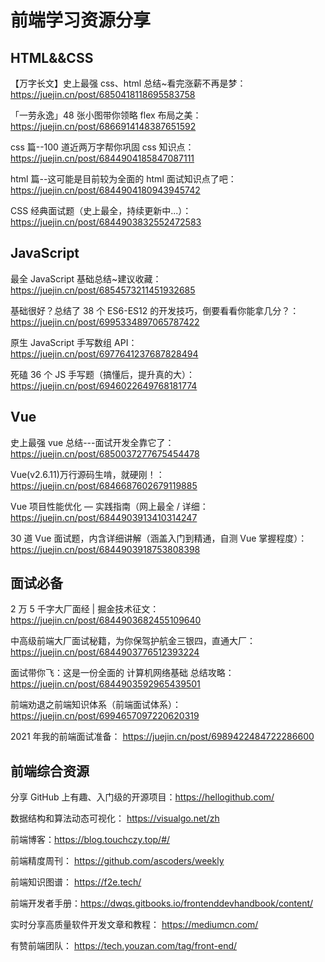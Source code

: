 # 前端学习资源分享

## HTML&&CSS

【万字长文】史上最强 css、html 总结~看完涨薪不再是梦：https://juejin.cn/post/6850418118695583758

「一劳永逸」48 张小图带你领略 flex 布局之美：https://juejin.cn/post/6866914148387651592

css 篇--100 道近两万字帮你巩固 css 知识点：https://juejin.cn/post/6844904185847087111

html 篇--这可能是目前较为全面的 html 面试知识点了吧： https://juejin.cn/post/6844904180943945742

CSS 经典面试题（史上最全，持续更新中...）： https://juejin.cn/post/6844903832552472583

## JavaScript

最全 JavaScript 基础总结~建议收藏： https://juejin.cn/post/6854573211451932685

基础很好？总结了 38 个 ES6-ES12 的开发技巧，倒要看看你能拿几分？： https://juejin.cn/post/6995334897065787422

原生 JavaScript 手写数组 API： https://juejin.cn/post/6977641237687828494

死磕 36 个 JS 手写题（搞懂后，提升真的大）：https://juejin.cn/post/6946022649768181774

## Vue

史上最强 vue 总结---面试开发全靠它了： https://juejin.cn/post/6850037277675454478

Vue(v2.6.11)万行源码生啃，就硬刚！： https://juejin.cn/post/6846687602679119885

Vue 项目性能优化 — 实践指南（网上最全 / 详细：https://juejin.cn/post/6844903913410314247

30 道 Vue 面试题，内含详细讲解（涵盖入门到精通，自测 Vue 掌握程度）： https://juejin.cn/post/6844903918753808398

## 面试必备

2 万 5 千字大厂面经 | 掘金技术征文： https://juejin.cn/post/6844903682455109640

中高级前端大厂面试秘籍，为你保驾护航金三银四，直通大厂：https://juejin.cn/post/6844903776512393224

面试带你飞：这是一份全面的 计算机网络基础 总结攻略： https://juejin.cn/post/6844903592965439501

前端劝退之前端知识体系（前端面试体系）：https://juejin.cn/post/6994657097220620319

2021 年我的前端面试准备： https://juejin.cn/post/6989422484722286600

## 前端综合资源

分享 GitHub 上有趣、入门级的开源项目：https://hellogithub.com/

数据结构和算法动态可视化： https://visualgo.net/zh

前端博客：https://blog.touchczy.top/#/

前端精度周刊： https://github.com/ascoders/weekly

前端知识图谱： https://f2e.tech/

前端开发者手册：https://dwqs.gitbooks.io/frontenddevhandbook/content/

实时分享高质量软件开发文章和教程： https://mediumcn.com/

有赞前端团队： https://tech.youzan.com/tag/front-end/